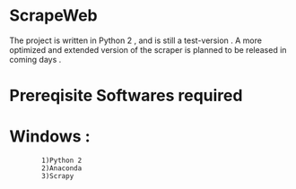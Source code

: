 # ScrapeWeb

The project is written in Python 2 , and is still a test-version . A more optimized and extended version of the scraper is planned to be released in coming days .

# Prereqisite Softwares required  
# Windows :
            1)Python 2
            2)Anaconda
            3)Scrapy 
            

   
